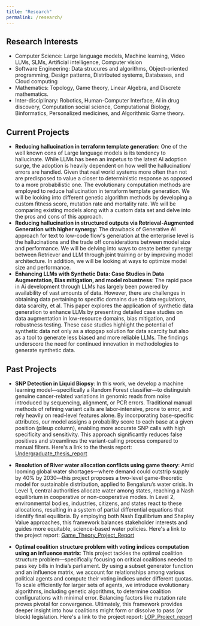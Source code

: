 ```yaml
---
title: "Research"
permalink: /research/
---
```


## Research Interests
- Computer Science: Large language models, Machine learning, Video LLMs, SLMs, Artificial intelligence, Computer vision
- Software Engineering: Data strucures and algorithms, Object-oriented programming, Design patterns, Distributed systems, Databases, and Cloud computing
- Mathematics: Topology, Game theory, Linear Algebra, and Discrete mathematics.
- Inter-disciplinary: Robotics, Human-Computer Interface, AI in drug discovery, Computation social science, Computational Biology, Binformatics, Personalized medicines, and Algorithmic Game theory.

## Current Projects

- **Reducing hallucination in terraform template generation**: One of the well known cons of Large language models is its tendency to hallucinate. While LLMs has been an impetus to the latest AI adoption surge, the adoption is heavily dependent on how well the hallucination/ errors are handled. Given that real world systems more often than not are predisposed to value a closer to deterministic response as opposed to a more probabilistic one. The evolutionary computation methods are employed to reduce hallucination in terraform template generation. We will be looking into different genetic algorithm methods by developing a custom fitness score, mutation rate and mortality rate. We will be comparing existing models along with a custom data set and delve into the pros and cons of this approach.
- **Reducing hallucination in structured outputs via Retrieval-Augmented Generation with higher synergy**: The drawback of Generative AI approach for text to low-code flow's generation at the enterprise level is the hallucinations and the trade off considerations between model size and performance. We will be delving into ways to create better synergy between Retriever and LLM through joint training or by improving model architecture. In addition, we will be looking at ways to optimize model size and performance.
- **Enhancing LLMs with Synthetic Data: Case Studies in Data Augmentation, Bias mitigation, and model robustness**: The rapid pace in Ai development through LLMs has largely been powered by availability of vast amounts of data. However, there are challenges in obtaining data pertaining to specific domains due to data regulations, data scarcity, et al. This paper explores the application of synthetic data generation to enhance LLMs by presenting detailed case studies on data augmentation in low-resource domains, bias mitigation, and robustness testing. These case studies highlight the potential of synthetic data not only as a stopgap solution for data scarcity but also as a tool to generate less biased and more reliable LLMs. The findings underscore the need for continued innovation in methodologies to generate synthetic data.
 
## Past Projects

- **SNP Detection in Liquid Biopsy**: In this work, we develop a machine learning model—specifically a Random Forest classifier—to distinguish genuine cancer-related variations in genomic reads from noise introduced by sequencing, alignment, or PCR errors. Traditional manual methods of refining variant calls are labor-intensive, prone to error, and rely heavily on read-level features alone. By incorporating base-specific attributes, our model assigns a probability score to each base at a given position (pileup column), enabling more accurate SNP calls with high specificity and sensitivity. This approach significantly reduces false positives and streamlines the variant-calling process compared to manual filters. Here's a link to the thesis report: [Undergraduate_thesis_report](https://github.com/PrahaladAtreyaa/prahaladatreyaa/blob/main/Undergaduate_Thesis_ML_Cancer_prognosis_Prahalad_Atreyaa_A.pdf)

- **Resolution of River water allocation conflicts using game theory**: Amid looming global water shortages—where demand could outstrip supply by 40% by 2030—this project proposes a two-level game-theoretic model for sustainable distribution, applied to Bengaluru’s water crisis. In Level 1, central authorities allocate water among states, reaching a Nash equilibrium in cooperative or non-cooperative modes. In Level 2, environmental bodies, industries, citizens, and states react to these allocations, resulting in a system of partial differential equations that identify final equilibria. By employing both Nash Equilibrium and Shapley Value approaches, this framework balances stakeholder interests and guides more equitable, science-based water policies. Here's a link to the project report: [Game_Theory_Project_Report](https://github.com/PrahaladAtreyaa/prahaladatreyaa/blob/main/Game_Theory_Project_Report.pdf)

- **Optimal coalition structure problem with voting indices computation using an influence matrix**: This project tackles the optimal coalition structure problem—specifically focusing on critical coalitions needed to pass key bills in India’s parliament. By using a subset generator function and an influence matrix, we account for relationships among various political agents and compute their voting indices under different quotas. To scale efficiently for larger sets of agents, we introduce evolutionary algorithms, including genetic algorithms, to determine coalition configurations with minimal error. Balancing factors like mutation rate proves pivotal for convergence. Ultimately, this framework provides deeper insight into how coalitions might form or dissolve to pass (or block) legislation. Here's a link to the project report: [LOP_Project_report](https://github.com/PrahaladAtreyaa/prahaladatreyaa/blob/main/LOP_Optimal_Coalition_Structure_problem_Prahalad_Atreyaa_Ashok.pdf)

